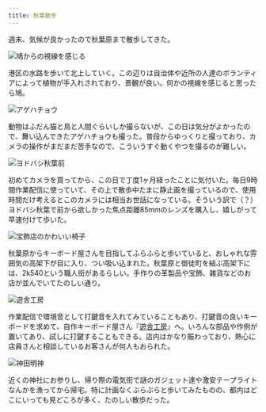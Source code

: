 ```yaml
---
title: 秋葉散歩
---
```

週末、気候が良かったので秋葉原まで散歩してきた。

![](https://lh5.googleusercontent.com/R6m-matuJG-Pk5AnHBzEIvt-gjZdyc6aEjQ8uVNZUmiNilLo8iOIeWPYKtgjFQDaQY13T5XPoXAoy0HoHtv3DlxfJ0Ge3JsCh4ufF99RjMHipZjYwieJ1FyzW2JDGKyVEjcg2v6PRIwS1ZBeQia7RkZ8ul77_0J_DdpTTOUE7RDC9lxb9ofpu0i8GeYxdg "鳩からの視線を感じる")

港区の水路を歩いて北上していく。この辺りは自治体や近所の人達のボランティアによって植物が手入れされており、景観が良い。何かの視線を感じると思ったら鳩。

![](https://lh6.googleusercontent.com/EAQ0ZjsY8EHQMLWdqiBY8waO8HdB0P-nEZZz34hPM6-In0RviaVuFvAvbONKProBmiEG_xTCzNFv_ud_EI8HISfjLh_G9VLaerDJDIVKWo3Phm5goMK2MGhtWyEdw7ubpOwEw2hEd5FBr80APxCqxflTsm-ey_YMfouz8AsLDzOaSeFokQ5j3AcAsd6hRg "アゲハチョウ")

動物はふだん猫と鳥と人間ぐらいしか撮らないが、この日は気分がよかったので、舞い込んできたアゲハチョウも撮った。普段からゆっくりと撮っており、カメラの操作がまだまだ苦手なので、こういうすぐ動くやつを撮るのが難しい。

![](https://lh6.googleusercontent.com/cDml85I7LiryseJlq6hFnpjgYM68-vMtQ94W4QfK-w8fcsv_8YJC08OKB70DQ0AG-I3qO6CHmAhcgYBPobNlyXIuzXyseZBaDMKO5sNV6-EA7X597vqWOD9E0OAZ8MNK2X3T6QUHm1jooANjsha5X6vjk0Wf5IHxYsC59GsJBsNo6XL0h2jIq__-1NYXMg "ヨドバシ秋葉前")

初めてカメラを買ってから、この日で丁度1ヶ月経ったことに気付いた。毎日9時間作業配信に使っていて、その上で散歩中たまに静止画を撮っているので、使用時間だけ考えるとこのカメラには相当お世話になっている。そういう訳で（？）ヨドバシ秋葉で前から欲しかった焦点距離85mmのレンズを購入し、嬉しがって早速付けて歩いた。

![](https://lh4.googleusercontent.com/m0rC7_cbQWNs2wrQpog9_b5_hvLCPg5bz2LKJWJ2qMhIHR3KQYqKgQRzCXs1eeMZvY4_D_kjrvPK7FSYAMPO63H1zCzd1KzgIeXZ9t8dkC14tyTyMjPOBIqiWbOWWUxzkQEU6Lf0WP9wkUAVIkIqdtH0L6VfTQdfQd5rssxEEON5wTwCvwSSfxffdg3Hhw "宝飾店のかわいい椅子")

秋葉原からキーボード屋さんを目指してふらふらと歩いていると、おしゃれな雰囲気の高架下が目に入り、つい吸い込まれた。秋葉原と御徒町を結ぶ高架下には、2k540という職人街があるらしい。手作りの革製品や宝飾、雑貨などのお店が並んでいてたのしい通り。

![](https://lh3.googleusercontent.com/RilW3wvhv07gMtZnphKEk6nnd-2yCJaiNUaOckiy4W55C5ZryYjQLxeeV47Dx4v-RfMe6USS3nNalNT3EhUvshdP9_yC6MyTvaT4mHkD8r8GV_coTuKh9Ucl1WV0gJlOFtpzJhUJNPlUdJbMiBm_sRILsZgSHbpGWL8Cs14gHfStuTQVtm5DrV3iNko_6Q "遊舎工房")

作業配信で環境音として打鍵音を入れてみていることもあり、打鍵音の良いキーボードを求めて、自作キーボード屋さん『[遊舎工房](https://yushakobo.jp/)』へ。いろんな部品や作例が置いてあり、試しに打鍵することもできる。店内はかなり賑わっており、熱心に店員さんと相談しているお客さんが何人もおられた。

![](https://lh6.googleusercontent.com/86aCuA_VUn4x9jwhFgXfKlBv581IZM9rgP5ujk6X5ezmRbicHpECmnPhgOnUcGGZ6dRN9XHBsi6knjpe5Y3ZboFmJTWPxx7Ablf9Z6f_TGH2yVGDYE7ourEhjCI5NdHgsOwD_qbfOeLAo36iANeYhSCVVkwRE0llGPyc8fBmi29hq__vZ8tYM9W1Pku-1A "神田明神")

近くの神社にお参りし、帰り際の電気街で謎のガジェット達や激安テープライトなんかを漁ってから帰宅。特に計画なくぶらぶらと歩いてみたものの、都内はどこにいっても見どころが多く、たのしい散歩だった。
